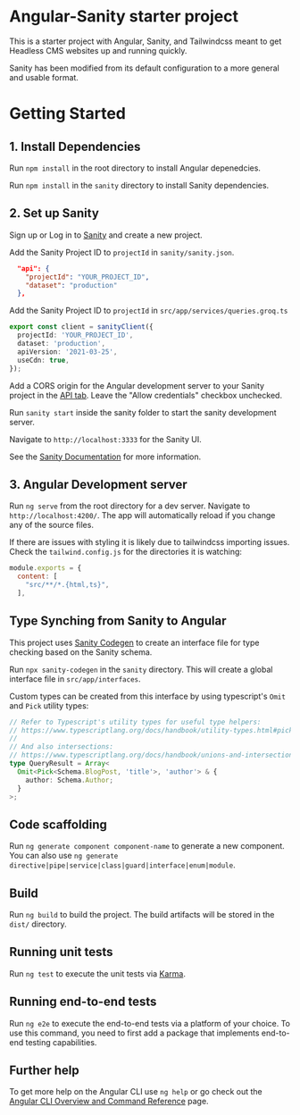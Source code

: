 # Angular-Sanity starter project
  This is a starter project with Angular, Sanity, and Tailwindcss meant to get Headless CMS websites up and running quickly.  
  
  Sanity has been modified from its default configuration to a more general and usable format.

# Getting Started

## 1. Install Dependencies
  Run `npm install` in the root directory to install Angular depenedcies.
  
  Run `npm install` in the `sanity` directory to install Sanity dependencies.

## 2. Set up Sanity
  Sign up or Log in to [Sanity](https://www.sanity.io/) and create a new project.

  Add the Sanity Project ID to `projectId` in `sanity/sanity.json`.

  ```json
    "api": {
      "projectId": "YOUR_PROJECT_ID",
      "dataset": "production"
    },
  ```

  Add the Sanity Project ID to `projectId` in `src/app/services/queries.groq.ts`
  ```ts
  export const client = sanityClient({
    projectId: 'YOUR_PROJECT_ID',
    dataset: 'production',
    apiVersion: '2021-03-25',
    useCdn: true,
  });
  ```

  Add a CORS origin for the Angular development server to your Sanity project in the [API tab](https://www.sanity.io/manage/personal/project/b74i10k9/api).  Leave the "Allow credentials" checkbox unchecked.

  Run `sanity start` inside the sanity folder to start the sanity development server.

  Navigate to `http://localhost:3333` for the Sanity UI.

  See the [Sanity Documentation](https://www.sanity.io/docs/getting-started-with-sanity-cli) for more information.

## 3. Angular Development server

Run `ng serve` from the root directory for a dev server. Navigate to `http://localhost:4200/`. The app will automatically reload if you change any of the source files.

If there are issues with styling it is likely due to tailwindcss importing issues.  Check the `tailwind.config.js` for the directories it is watching:

```js
module.exports = {
  content: [
    "src/**/*.{html,ts}",
  ],
```


## Type Synching from Sanity to Angular

  This project uses [Sanity Codegen](https://github.com/ricokahler/sanity-codegen) to create an interface file for type checking based on the Sanity schema.

  Run `npx sanity-codegen` in the `sanity` directory.  This will create a global interface file in `src/app/interfaces`.

  Custom types can be created from this interface by using typescript's `Omit` and `Pick` utility types:

  ```ts
  // Refer to Typescript's utility types for useful type helpers:
  // https://www.typescriptlang.org/docs/handbook/utility-types.html#picktype-keys
  //
  // And also intersections:
  // https://www.typescriptlang.org/docs/handbook/unions-and-intersections.html#intersection-types
  type QueryResult = Array<
    Omit<Pick<Schema.BlogPost, 'title'>, 'author'> & {
      author: Schema.Author;
    }
  >;
  ```


## Code scaffolding

Run `ng generate component component-name` to generate a new component. You can also use `ng generate directive|pipe|service|class|guard|interface|enum|module`.

## Build

Run `ng build` to build the project. The build artifacts will be stored in the `dist/` directory.

## Running unit tests

Run `ng test` to execute the unit tests via [Karma](https://karma-runner.github.io).

## Running end-to-end tests

Run `ng e2e` to execute the end-to-end tests via a platform of your choice. To use this command, you need to first add a package that implements end-to-end testing capabilities.

## Further help

To get more help on the Angular CLI use `ng help` or go check out the [Angular CLI Overview and Command Reference](https://angular.io/cli) page.
